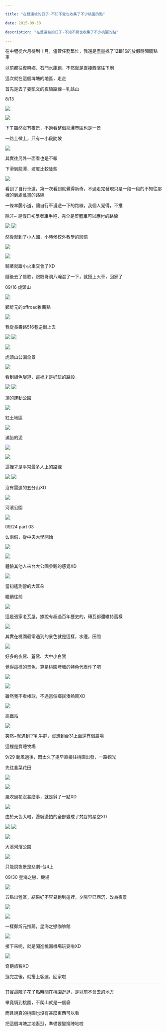 ```yaml
---

title: "在雙連坡的日子-不知不覺也收集了不少桃園的點"

date: 2015-09-30

description: "在雙連坡的日子-不知不覺也收集了不少桃園的點"

---
```




在中壢從六月待到十月，儘管任務繁忙，我還是盡量找了12跟16的放假時間騎點車  



以前都往復興鄉、石門水庫跑，不然就是直接西濱往下刷  



  



這次就在這個埤塘的地區，走走  



  

  



首先是去了姜凱文的夜騎路線－乳姑山  



  



8/13  



  



![](https://lh3.googleusercontent.com/S4FBstOvKcowkZwwN9b3boBCmX4QImZk4U8ffEzoda7_lNARhUXZKAExpQGPLRcOmtTZvb4Zndt8mJNmtXbIyszJur8ELncWGN1VgmrzTxZZmKnEQSGRnVWjBqI4o_Uv7ec9OfKdL939Kxp3othchNUgNyQys_MrgRcHZoV4VyNxAxQb1dqQJ1Fy8wCTWuJINY_4Uzcm2G8vCkjdEm9Nn8l4wA6ceyYPzWqdOerTUTE99uLd-7eBMDPWxt38Gt8ltSRUrcr7xZ3NhWLkyyrjFA5avxSACzA-WdN32PmW6EUwafMBotnqyzLBaDrd_pZsXNgWHza3dz0I54IOAFMk_QezzLv7CvpvnQOfYIR9GlTIY0h67Tgjdx0n9n9LkUW2YY6YYMZSyJIIuox0Z_QKpa3qQ1lCBRbJLv1bPmSVLXVnClumCRRI4PNn2yon-ziBNChgY0Yj6nrNVpNZBDx2QVjcUXkpxusiHnPJcjYrs6uv0b1Ftd3UkUYIrMEdO5SZMkAaPOSb-MOu7_xeo2bgVofv4YhiVr68SROp96NaujE=w1366-h435-no)


  



![](https://lh3.googleusercontent.com/gw_NVTGLXGiVP_EWrBIfA2hEXkE3kusomsluCrnEJ7oHqxzcMw1KooKxu0NJR5RssWTzvNSxRqlvZtADkvA6eww3Ip95g-mcXTl3UOZTA0lMjeL3zlOnL6uR3yGzQqIr_WSx20PaeDqbSe-8kTBrcJ_k3LJD-Mi3yDAVWx0owg3sqIa5A-dn6DYFORHW3WgN_lwWNFNv6cwwwGvC5bibbXOBE5Y7_oGJgpDGk_n-pY3kNPCe1S5ell61Wf9BtVwmESsFkJthfntQNk0oy7Fyqyx6b-RR-c_GWXv-Qk0luW2yWCAc91T2NvGFmMALU6bb6_9Et-u_8eMsnx2d9uLD7HHn50bkCfDKETRrr_IZAz8IeXCxLgUU9bZhA5D6muEy0oQPtIkQgZjZH02gxmJdrESdb940Rv1YaqjRdwikSJ9tslj-v6mmZRJmY92lwvOSF3nTnKFWNMpWpIMlyg04qMaR9mQWyh7mFUAsoY03ZFPSxwqrtykq_oAyZ82x6n0f4fADOucL5u7c3PqHR-1YCeaOBvxiDXVWv1lyzqfmMU0=w871-h653-no)


  



下午雖然沒有夜景，不過看整個龍潭市區也是一景  



  



一路上微上，只有一小段陡坡  



  



![](https://lh3.googleusercontent.com/xSMmJd3mQ8QfQJgnOAI25GswKDqIgxAtsqJyyxfGwMMYHXSKu5CI064VEaXPyyBqSuuDUHmWqc1dXzWDkhaz8_wiaGOUT7QV-13ZAy8Y7obaueBaD6eHqOwZ1HW7W01Gc0K6HzlKu9RYHiK4NAchQo2OoC0cpI1o_pwPZgxD8ZZLZ27X-CbHIQJh255zeNfA-M0weOWSshxM_q8cxz8IITfSiU89HgRCE2hIMTQp7cGqkgMIPHesYpfgsWulqR4DpmOASI0jE_px8fbVZmZHJUTamylO_i6ciJyYb8cihGINmvunsU8mNnR6z3HrUmhCNKY56bvdUQJFmsPpZ6uoysY4tOXBknk9bVdgHlxfbRL1LAQZN48dx9Hdc0S6FohykW156M84vfcRij7BX7YtLaMGf7ZVjq43HNQuaRPtFRY65UkdAGGF81pZzWoQ3y8rnwgnk7mOUXuLlEMQO9kY8GymcwDc7XFa5YkbC0CBMHOk0O9OSRPE6txdUOkgl5TNL9GSufk8FsTZleaVUjJ3IDVI4x8I9fYN4-7yAr0ygLY=w871-h653-no)  

  



  



其實往另外一面看也是不賴  



  



下滑到龍潭，坡度比較陡些  



  



![](https://lh3.googleusercontent.com/gBUnnm3RO06_iTI4fzKA-iVhgchZc1xvTM6jXAp3SJ_Pn6tIEcH-A2spFirAintPdBeRqk4Z_gvljBYVnpUnvs6u-_gVQniEwk-DdZfPIUfd9kvCXVz9BGY1BpEFnOZfpHu7-Kfazua5kCCIFDy1RbNOBn0i_yemO0OhctLe04SVG0J3nCeoi_aZz0inanTTHTVz5kDGPu2im001UMIsyl1qqTTJZgUtNrQAU0RA-iaJnHnfqABc8pcc-wDdjerVPhL47uMQA7GSCIpH4rbTZdcReG9-CGYtijGXwztZJkRD7ZQK0RynWLsRmZXP72ExFQDImemTzYqiyZsxtLNMBcPBwsp-AweTQXjbRoOJ-k2wrld2DANtrpsiY8kL76-yoiTxCBmOps9e9EX95Y5FVPjb3In5AaIU6ByYaIQKqyHAd5xvKxWr9l8fiwtYdIAi0LPl_31sAdtPDwoeZJBPZ2h-Cb-ECGGrWcXXFhlTLCLM7acghxYk1ed3EsYreRkkWfInBC2NGMbkBcvy_toCzbYL0JI-waOXzU9O79ZW4Zw=w490-h653-no)
  



  



看到了自行車道，第一次看到就覺得新奇，不過走完發現只是一段一段的不知往那裡的到處亂畫的路線  



  



一條羊腸小道，讓自行車漫遊一下的路線，我個人覺得，不推  



  



除非~ 是假日初學者車手吧，完全是菜籃車可以應付的路線  



  



![](https://lh3.googleusercontent.com/4helk-XW7M-ePUa2uu1qpBgkXy_dKMJhFM-4q5DojdNkrVPJxRjgbD4Np8cezqkC_ZV2oWYZRypGkUnOpW1WA8V059tRmRMQvUNYOB1ONIdlusw79htNgxn8XWZUdunh-1W_ssmSfeOQMxyHtVxJRtLeSf6_3iTaTATPoGK0JyX7nfG3tnYc1UX6pN7_BrO43NZ9RHzX_JrD3vXmbJcZgFm0kbn5k0MUlU3q8pEkVUq_myLy51lhR2F2r3W_hKJebkSK3rtu1MiTPRyAT5Fpy6qvKLIK1EDU6-iyi3uHoy5zFfiiaNnCM82EAscQ2qfnyfYwJ8OncuELWmj8hAyP8EGdJ08bPAgtS5DTkTCQTazDWWW3xcTIJQpJBB5Z96Vok-oayKiVDam1tJLvh6879xK3BI4lt3hSmv-9zSDX0r2IQJRGkIyKz6ebOKimizrTexW3mlq8H7tYyY2PW-rbPooI027oFv3iaAypu04zmC9tnVRAdCm-OrCgHQlaC2UtYNCwC_iycfKAIrebkQdtACnv54lrnOjaYYido1Lvovc=w490-h653-no)
![](https://lh3.googleusercontent.com/m1xdGnOqR2G80KPQZh-OFH2TKRYQb-XtbnY-0rWfT4iJLyVoxY4eTr8kJKhn8iqc4vB3wenuV06HSZ4vh3zudw6wipMvnzuxNEqWFUpeGXmK3YoVtdbi6qMHPAmf5gtbqX7Z-SruLzzRM2lqiYUQp6PRAlBjppkEyBRTbEmUgRij2Y_yxnI8YIF-RxUhJDWBgv20AnK_DqmndUqayykTsh6obT2q5ENmwBOoc2rW-WUjqcSeB0tMnN6zRdYzZTpotgiq0nZZAj4PQrwht-_j0Yb7koKNHulCEmg1aqUZXaAEc2CTWSuDyNzGXBvcRE6v-LWQ__VYM0xXPFKAgwuJ7KIQamp2MDn-bK2JpCyf8ryScbkuz-AYOiGuY_QnFhoT6-cgOAueyfhvp_9OPNqzKfs9WGdhWHwp62mw-fiZ8qshABsCEd8wxL4Fh1Pwgkr4hrj04NCUN0inixSNPXbQIxOsFzRHHOl1k0bYyQS88Cy7kpteD4lRT4XUK894TsvGgxh5gV6Or_EJPZErWVn04qcq6sPXR4mQ89ob_AVcu-s=w871-h653-no)
  



  



然後就到了小人國，小時候校外教學的回憶  



  



![](https://lh3.googleusercontent.com/_WpvLGHlHjBioWqaPq7NMSuvjxJPfRpEDDTgUMiIUXJ0fveCdXB7pRSMS4RTQBMef0ttJEAuw2Cr04OIO7D2rxFIde5us-3XjorENiNzLVpk491gTGGZ85R48MsLHFxnyjxai6n-6mSzXhwyJLRUMSkNNf4cEiSNzWUZ42dNI7Wa-fZSqpHeWphyJIxnx4CcFM13M2K-uFLWKKfzLuRlC7gbi0i4M5w8_QGp6BUUlpYaLXQwlLTKNG7Ag1JPMt89pyy7vPw2kHwvX49ZEPY2WB0e--qY64COZCZ_lGHjwMSNLMUvr67ZFjt41cF0-fSHGESO47K3-oTnS7bQ-NPOv5kHusVRbqVOM9n0E7fRNyLh1uW8LJelIG6gacK_8TFyjFcPwfcV1V_jCriI1aUqpGG0Qo7m9ghV57ioW02m5h3n8Fvn3p-VCfknu1EXLhD1Ksh_M4gRXxhfz66cviaT1tvfR-TRQfW_CvJLqyd8aBb7ixB_WqbJSFRH6q0KMDwDt6U-wwiZ48ct_exxxp-Dwns2QgLPmO7FrckqGPiJaA8=w490-h653-no)
  



  



![](https://lh3.googleusercontent.com/G28YJtwU2RwdJ514cJ1yM9yTz9rglFEXuWnf05Y250gheP_f7M7MybXNbVUHYMmNWclNpNdEu5YQRP4Xw8FAU9clr9bkLavlplhIDr2mZJx-pIQrGsZNOBDh1GTxlYriBjBPj_JAmh1jMBMYWd3Hdd0IHjdG48UtUVYHvrXbeixHGS-dRe983q92gzh7lUDhSNT6OJ4ewxkjdNazpZ87pWOEA6TBF5laFUCu3zHLJuv_SYQ5tYcXuiYksiKTXkZpC-_T11NZjVPNNuG9zviVP-yHetIJLZc11wzUTdjUnSm5gNoL1v3a08PUXtFS9PB5bsZnWtkvKwBXY54gSnXo-G6pYiXMKRf-aVwbrYWdfE7k-BKUvKCmioxwVl1serMLj0xeLqM1ROvHEaCUczC9vPJ0yGdewiZotGiJ3b-rhkcGr9_Wq5eO3YNZ1SR7G2rz57rW35Jm9vpe86YXbg7EPD-L37SPk9_tCmt4omTzdQ0KiJjL2VoK0gq1wMJs2pCwpd09QNTDjRzoEwLs8uLx_hHdC1DM1skM46R49oLMGcM=w871-h653-no)
  



  



騎著就跟小火車交會了XD  



  



隨後去了鶯歌，跟飄哥洞八瀚混了一下，就搭上火車，回家了  



  



09/16 虎頭山  



  



![](https://lh3.googleusercontent.com/0G-awblMQa__oSnSVqwnYMYHUHrkzvI5Gn5bEaFLKUqeO-zU7aKn8qm7p0kbcmirgUQdthmNlf2FS9wEnY9UJoBBbrS0sK3jDNIyF9igbUe-EO6qtgGlE5nxOrNVVhZ3M3CON_UB5a_xkffD6eAyKjiixJLtyS2b3exPM4qCG-GNOBJw5zAqfpS8wXWwxrPQ3Z_DNM9ZripaWkzttO8kwKUoMl8vQtRFwD2NcY8VkosWlF7dhFn_dhzrJ4zrbHdZ930WUamkG6zl_-Kc5HuO9sLWEkT7x5qUjlC5wQ7fGzVEHR1NMra77J_ZyRtA3TwQ8zIQK__5QjxdO_zVKEW_lSb_6IOcUuOSxc_gLaAykRP_tjyfI_ORZVWxZCbUKezDQvDZx0kMaRqYyTSbzY04oKFx-fybSG1uPVVYGJ5Y1Rx_8sgWu27kRrZxFTeXE0SWBkIttXa8oCncoKB60vBrVyPuYictX6a1rLSIzfYLiAJnjoVee1bjOHIkaD7oWzjZuYpYVp4hk1b0DpuZjBRLq1HphC0sazQUC-7Gg7DwkPk=w490-h653-no)
  



  



鄭炘元的offroad推薦點  



  



![](https://lh3.googleusercontent.com/VOLS80ACXbpJlKI1H16_7-VehzkifACnucA4F05vkZ1JV5vyokcDkaugJGxRAFT6AvvvUDwTOAU-ULGL_5esFUvqQ0cB-1bWSRqqa_H1YHh-1y_GQyaaLXfjmtHTnCAsxZOH0z2IbR501SkcEOE89lKNZyqEiM91ws-ScgXbf5bGPW2FiA-L7_LW0QucUPPcmJEyYYWK_TsPP6ErW34Pu3J8c-c9g4ilJRjwntWmhB7MgcjVsJVrSdtxKKDaQZNG_INLhYk6yuNp_NUv_aXBRcg3y6KZb1p5nnCcnGYKMH4oW4VshIevMMn1_cczu7ZV2mNIzzkqkd_CvdaDb2zRp6VVPiJVIRz-1Fqz8na_istSD6mDTP8dOxMBIVH_QgyhpQRzOo953LJiBq2pVFNbAvLWWaenvIqumKIOZ1fIresMsETmx7WAqA7fInH4dIqg_3FXMusaed_X9kFX4LCQdAAHOJ3HnXpITK170SGNwL9ZQwHvW1O-m6JDcHkr8shJUGhZzDlgIqPpVRVJzS9cNxW9GlEeSpvHLRIssUrb6mk=w490-h653-no)
  



  



我從長壽路516巷逆衝上去  



  



![](https://lh3.googleusercontent.com/Ax7nwj3Pu-XYp619MHP9_scW9CQGgLF--pjvzoMcq_7b8-FN8CfA12OGU0zlZtEQX1wxW3DM9n63U1mgLngq-ru4AJKVMIBwFjPiCa2MN80NIqVQfLp2vnp5saWFWXbB04AD_AEj-AFaKd7edjR_nYqmcocn-AvtMol_U5fCdeMovzu7lrmSaqMbei192XLZUMneaN6kTqCEPlZbMBrtxZPGApEgR0BYO8DGoCtNBK4SScKeBDbitkMhmy4b8YUEhvpAbA4CBAy0aqIfPzoHmWT5SECH43JSpJ3q6rNCsPpTnMMY2Xp-9D3id0_fc0GavisrZtK2FTTd6S6EqQpjYA0fbIoebuPXyIoTJxVDbE85JqJa6b0ArX4ltjIJcNuXztYfjD0NNLvopl8XKqeNiGHCIXbimR6Ih59-Y98lnIYxBpiA7Q1g3z9QDtGDjSlHAGqXvz3VG4VJoZ7-NfuCeniC22FC-xvptFYzMSVJEcAP4zYJbliI9FPj089RS1e-IefOxQdyKsMo7IlON3oICV2B1wd9OuHz-T_LdcCP6tM=w490-h653-no)
![](https://lh3.googleusercontent.com/s-baBx2l06xeBrZ574QALcl0bCrNkwuWoZze8NJjg4AcqAPLFVBqHTAasOrepQLdfd3NF-qOs1RePZm_9wQpCl36crd0Nxd1vemfUTFJ3w53HW2Zy-GGEx_uVSZlb3t-EOPglmsLZDTXYH2LULWt8enNoguQThntZvAHM9JTGOMdJzz5ezl9-IuuDvyeiYj_S2jBUmCrAJmJhR0h5RQWWx-bYT231tmjZXgcT--0LogFV6NQNaHHeqaZr0nqAkh-wY_koOjSMMA9u8IWQwJzbjoM5VkfZzFc_5W9uhpM6-4NyN7KvJuLGyha72c6hTmjJBYbeOL5bYWYX6eUIC4ZM1L3ailbaHErn4kM10M_RgNfTBNTxR73xGBoYPJOaG0MIRs3ub6mDWjxsXjcgRlZlv0-OGpk_ZJoSG7bu46bIGBUz8v4J-TEqw3DZSjUTzK1NQgDpfsMj_ETcsYVAEeH5dMOqYWciWXIzHhOh9cqkoW3TgmpeLJrh99-iyvRvsbtpsXsU7TliHF0FnFq2VwxYlDWEqWPQNblvCtYLaZFnyI=w871-h653-no)
  



  



![](https://lh3.googleusercontent.com/R5GV1FWvPGALUB4gn1xSCYZQwvFNigt_TzBinXEOSuj06HCz-I9klE1rL43sPhI2aQeez-f5zBI28c1y8Bq4crez61n7dpAwfkx7GUkwKnGNeqDSdrvn8uRaZSmpH2j8eOPWjItoagebhx7DxPoE98bOQ98pw-GR80Dq2hfV5BDlrrBL2p9rGiPEIqSewHltuJkfl9vjTk0IoVd46I7A7Vt6ReAHtaUonVKDjPYWXRbXW9Zn9Y0U0asiipgBJk5AL55m5CZMbHPMKSCCZCE7uf2jAx4A48BE67T1QjSdu3xleF_vX8NbmTmPR8YKQvElnc0lqr2EIX8h00AeoRzwzgU3lwiYARXVfrtezWg5F8m0zohAvFxdHlmFDhB7k_vp7OtQ_yvAKiKMASiPjinjw6_QXB5d3cddCTcshGayuM_bobS5pYz7ddyxL6SxTE56Rfmbkksru_epCI2na8bFVIGZUivrnur7s-EChlRNrMqXxbhUDt3KOEnmEM4kSODFHZ1p7NAnrLq2897_wCWzWs0D6Ff9oRE4S2gZBPFEsmA=w1006-h285-no)
  



  



虎頭山公園全景  



  



![](https://lh3.googleusercontent.com/O8OOIZNyF7njxdyInv4VRKw4-7RWAo3Hgot7-nWHJYULVLKho5U7x4cH5BMHpOnFJB3U80qsUA4Z0QqoZY8Ydmth5RmpS2tb_jLTKkUXX3ISDTSlXjOqBvxJCcVMgVBbyEgftAcIR2Hu2VCVJEPsn4IFFwjnS_vU-ykSUxv5bawCLWFH-gMbxxJxPR3Zmj65CacIXv1L3ShKxgElbZiGxRe-ouih4LX8hiOS5baTF97RXA_ukXyILhl2O45iRn0oP1M9np1AsXUdbm4uUg1LaiIbWrD_ozdjknLlFFB_aqAaLaNsje_tj8TLceGHLvB8b6puT52IDUy7sGLsysLSnkEoNMLk_kkNstAfutNeTjN6cfrbd-vO_HnDZEVizgFvHMPkfE1ESqSh71uNnIQLRLMl33wC0FVsaHJBEvOJNEpJLab4XYFfWTnfnB6pOCJKuJFAUAdFlbYqV_1lUxgh67y0Zx4UFZ2itdKbMBNtrrUmpaGxIsN0KOKwCgrm44RAsE2V-lO7iQyD5G6pDjt88J2S2UzpCn31iyfC8oACSjg=w490-h653-no)
  



  



看到綠色隧道，這裡才是好玩的路段  



  



![](https://lh3.googleusercontent.com/7UJtSlY0P0sTp4lePt8VOppk3FHxzYncZYFKVnfiDCFn585Re0aEnKSeEf5_cdFGKZ8RB5CnACokjfkH92hGDD41pBLYzWtmuPb5ol6GvDJPi95uM_Msyp9jPTr15BF5EObbOwwasM5ng5WfROTU8YtvsUZCTXX5H2wEKsGYo_kxFG7Wro8fkkQm8kf4pkKxXBSZ2fRCRu7ikksVkL6Tn7iVBCkv9AxYAYfQcvW6LmiRB0ikiQybl4f7fwlDrjlwyO_10J65c3P2ynrEvlrDICNLJ_M_kixgrLfp-Ns6KRXz-hIVleH18n8iUm6ws5y52VGMRyGwJuqgXPHAOLHOHSlcsmhSmGlMMH0xCXFLVJC9Xnk5SaVZhXlkES4eFZ1nUQrCqfp1tbgp9ZSycgLm9Z5WbgbhjDrUJAEINakPvJpQIN9N3bp2X_SVLFviTulivOT28taDfD-Wl7Pd2reh2VMvYhs4ntKHnBNXaJlooyM48KBY_KZ11qIQQjjNHgso3-iuqhHMgAEuJvm2GVRZqb-GurJizRBBlU-xhiH495g=w490-h653-no) ![](https://lh3.googleusercontent.com/1Jz-jLcPQmKptTmX0tNkcMzVtXhrhyMnWdDhpJsmqwPdlXsLHHdBZw20y9QD3FnqoAlnZKuk_PF-4YlCVONPwohiECJhibz5UAZ5PfB2IEpaLdWDDMxnf5zdoPZKgsPQ41Y4phxXaDWxK3yhFPCEcrAf-CKxfcVlTAhRrHuwi964CDtpxmZFoLll0DXcUPWVMaONr1cOk-I0Vl6gQB8HPFpjdnNGeqq53eqpJTuPtDvtImHoLpXNfIScLkYfV-V63CNIjszOy5qtIEiOqfJA5N817U4NCXzjuhItjYoC4kM6Cqahq40AaDgZu3NtKZJNT7CldRbK39ZkXRRKGa4UqhtpDu0ycYL1lhySA4CW8GJuCbKhySIZ-IFEF4a10RztB0WhQmc_y2bvVPnnOV4GKUCCumSMmY0g3gpoShkYER4ES5hHRMb5IoZaCnaQwuPaWWOfayIquuRskvk3m82R-WrtS3bQabxY0Iynke05RZQFSrWLWWlvIlaPYShDq4rV5fthSzZkuhd-IUsqNufJjG4ZkR4VXiacqRkIt7ljNog=w871-h653-no)
  



  



頂的運動公園  



  



![](https://lh3.googleusercontent.com/qiLQ_VONL7cLJRLBkkqE15nOYTKYy2SS7oieO-UpPqMu3Uc9Wn3Cag8IiqTi3qL0udMTWmjiCiQsYN3ow5Mfu9DRuoF8TSoDQb5OoxcUHtXSqYla9u_4VyjuBE2AT3bwDO4bKtyc-X6fWzqYvvf4LrACN8HyfTUHUvGWiLghpAqMI8b5ltiCTwo3NMfNfvMmmF85e-IKlzslzWOf63UcQ1ZG98KYc7hekpyxQneCJavzbeET3Kv4pMMoCIuGoLRK7y9LJsSCfsGNGp4uvlRuA67VQ6VzaSfmAKc8GGKbts1jKhjOT2UD09_eJIQ3dU-_GmzdBfED47ZA_IeHlr-fud1bzw7CM-blxXfNPRAyMujG6J-L2WrXIMh3-g_poDZeV1WI3fav2efQLVmhqKevuuE41K0tzjxWCnGRAZivtEMWjlYtAxEmoKUXl4_97n9_U4h4vU3uj5nYRLijAvd3tbU-f1oYI3wzZgl5RAehrquzbVaaZHLeqC0lhsAEvNDV2LMYuJ-I23zqr15wEPDRfNwe8cSlo1pjipcfVqIV08M=w490-h653-no)
  



  



紅土地區  



  



![](https://lh3.googleusercontent.com/r0OyN7YAuzq9A44Sux7X13vcORPTGO4y9OeJM6ASjjMsRW_YrZlhlDjktg1ngqq75Z9FQ9gwNPbe3zNrM9CgwnRm-LYHME9OdX04rItX77TnKdvEGzAOW5rNi7u_RNaupL0rQR4JqC-01CjVBszwzAuiQO8AP0NIDs7c6-erc7gyUazcKPLk1tH3fA0N7L4KII6iT9P72qYSx7iqbcnsqSopLnlEz1nkv3Puz-kZc7Zd2UvL4yv3j03XtqKu0yrelOjJG7E03KFp9EAiPCL6olw5J9rQNo4X_kQ20T92zWG6fMss83jf73sotpdnKQNBR15d5H-YjaDiz17rVJ8dvOeTYRA077PlhM7_EUrnYZSpSJeaqDSRIGBAQk2w9M9fiX_RMfpzziLJAZWWY_4faRHDFeAai1H6LLGd1U_uOqk_Itjo0CjHyp51cOlnxDQFzmP7r6r8s6OT4y3KAiVGrZE_XgPIrsLPHfuGcr_mAiMlRgoIguUW2Noe3Z1fjqdOuzMbE84TuWQCEostl_L4FvDvzBrHaQoTf8iLvY5AEgA=w490-h653-no)
  



  



滿胎的泥  



  



![](https://lh3.googleusercontent.com/0sQ20rehPL8QdFBGb_36qwDByQAI1m1iKnxfmSW_cfCk8VvGgC3embHjUZCsyD_XxJOJnd8BhvawhxgwsWD4T4T4EKtgwkMfPvddEFADlasruZyxAov4H-zcgEeLXdyCjF2hxbAUW7qNLtUf57-NYC68ybC2XTqBcbygSA1sgbvODLpQM0mwclqKV1EhZPtJL_I8VP_PS1UAsokfV5SVwN9-2q_5jqf-Y_DPv8K0ARbLmNC4Ol12-BaHJWc0fYqll2onVjXpVbV3373fK_J73mEyRvtZD4FXDspi9gxVrCfob-008vexmUt8llz07YGA4G8G8KWvghPEDZA_fq9ftcR4N1Gv7QeeVVrDIE0_iiIEci3ymDkC7ivRpPpegea53AVJadGWp3VPplrZbSpgi_fYa6ao3X1RsrTtbUQFTCHL0SOESpSiOhGql4vXd27LKSP_1Hs4Oi23nsFiG41MZ_G3n3TCacFcQ_w68Vrb31eMbyVuf7W2a2IGz0OfoXwdg1JJkkiIUsfqM12H7r25PecUGnenJ3RdLEK3rZkqtCQ=w871-h653-no)
  



  



![](https://lh3.googleusercontent.com/__cywnJ-ytg94aj-6Z8aRB9zwMMiIF7C6HxbwobqFlVSgviUgjBBskD7skEPT9yiEyH0xDv9a8z3VvoBPtHVeSnZrEEL8AT3gSq2ohgx6b7d1L_GwnM5Yj4jI4tkaIJvH3bUBsLm5gYa01flHEVl0Nxm11hSYI24M-AZtUyqgeRIZIO0EIhnAnPfKxA7An3JqeN-NrcIuXn4XDeDjsVU4bLLuVBZr8862axnEs28awDrDOzbeCBn4vbd-emDcls_ZVc6StZWeWxe7y9_mrsrtDd6bGqqjJ6DGjedt0umMVNNrczxeyIRKzMWWNaoJ_qsqrJSAPv7OTSDl6jNB1fo7gziBeFWbk18hNVYYq4dkzvrJGGv4t0XBUVbfrUpZUljUjzayk49AyP8uuaNDmqNUx8I5w_o7YFsEmvxYTVUAyvS9atSyn747Q6NXGHIZE_4Mrc1AmbJ2_SLqNehBMkYKmNHLSF1o85J8zB7XVLbcupSnbDcaG_WsbwA0AJ2SGmPClVT4eBUMZr3BSrD_u_eehVHpPo32yrodTV_PtPfOQo=w490-h653-no)
  



  



這裡才是平常最多人上的路線  



  



![](https://lh3.googleusercontent.com/NQANV7yqYyF1RLnFcZFpDTy1fh2_Zv9wojW43RoXe-jiwc1YbL4RYIOnsjTl5ipobUpHO3A0SP59vu86OVilFPsN9rvheDaCSCEIVcT3IPsVfMtvAd5Vvi-CFFNACkLN0VxniOvLTGtnRclTZPADWkIy3vHAYWs_-4KnjQtfWm8CBjz8dZQN440LbHpbGHjQQAsRDnSB00RUtujj0o66cE5igcAFINGANhZExv5r7EL6gbl-k704R9GAr2SSPs48k16P7mcbLqYcZT0eH1N1XppqaG0jSumG8UEKnrWfEZsG63aaWVfDksU9f9GTPKY18vSs5Qv8l5yKPQ5egGJbbX6vGbk8lS_k1PQfoDAUzt6wGES-5fjzHNHzzr-eTmY5wM9I9Ep0TYgbBRPuX7DTqO6EK5VZG3sYUjAvu3INrN54Jmc9d8Vy0C8znXElNtYiKvcXt-_nLWA-gIUm-xihwS1BYHbgCEl2Exyh1DSzXLt8W7zh4mAYubzu-yFd7_YvxG15MhCW0WVSmM7kUcLabyUtog2CDJxoZP6sngl-POE=w490-h653-no)
![](https://lh3.googleusercontent.com/cbgO9agazrgI5fdjhjx3b7LYiGCJFsD_1iag-A_jvhGoR_-RnBBL1AGQWhyMlmPvQkIjEm2RFyMPi56MajEflkH2gHhBuZQJdEWfRHUzlQJdBBgsXiHurB79Zl1mOed_a12rC9RkJoiexx3AV5VLvqvxPzNWJ9beJWIQKTuLJYQXDrZCWNjIZVztfTjE0IuznRTsgYtGdeKPbIQYObfVXTqbwKavl4fSWVuGahW71-_tvbpLC6lgw3ueAwJCnrq1cXk9viy29NZTHh6hRfjsIjNVNC9KXJZQEi6-cqJ2TQtSDpgsIN_zyqoX8h2_tnUFEvXkZDDaNgQ3oII0KJ4s4O4dar7PGNhSR2-77Rg0yj8aGiLgaJgOLwlNyV6KfE5FtPyWWvgODchGYrSoHT5EopTKvy9zmsslba5kinF5NuiTyX93SiVfWcrZK8Jbvufm_eWIfyQRBIAKUueFtScWGWBXZjQ3WJX7RbULO8jCtbbtkjqrUyvthOV9U8XWWA6gKpgbiF3PAqIxONTHXHvhhYz8GR1yq568iEvpj7SWzXE=w490-h653-no)
  



  



沒有雷達的五分山XD  



  



![](https://lh3.googleusercontent.com/F1mBd2JDfoEjcEmXdgYYjQjRUa47_4W_tS650mx6yRq2Coh2HFhIg_dwjJTzqrZXQZaEtuTG22IodmUG_8eQNkBTv1IcM5SKIpVIda3V6ufdUoIBDDseOr_kd7C_hIReSlhGxOpBgFmLhEi1eWZhzuNRBlaPUtL6bIpeUZnJiWlUAyygzwLTSk2k5vBZqdVjXqT-K1CdQQ3p1Z39_8lcJFj3JyJp8v6pHeUNyDyaXLSKzgw0yvm-jhNip2JAE0LSS2rN4wsFmP6QhQAi1kCDWCbtekeO61RmaKIODs7Jl9HGnUk1VD3eGL9ZdMu6eL472RTjL6BHfStRYKj2YXphWnZvdbii9LkBq71xaJQ7j7rSpQWxNGKRibsY3FXQDNh9EF6kDwXxsqE_z-RBo8CX_6l6dDiIQpHRyd6FomBITpZLemCGO2NSamqFlD4oVvuz53z5IP7R8SqDKgZb77nOUNxfuk2zPtGCX8f8rrEYXmLMCtpa-voJv6aObeDHhduaPaCLVcmL2xDf5NG9SyZyJz15C2jTyYJ1aW3dWEzJsQs=w871-h653-no)
  



  



河濱公園  



  



![](https://lh3.googleusercontent.com/3H3rdCnbYwE85d1EfOdhgXBmNXmQ7usbB71r9u5VjsUhIsT0GwQrY_iriYxu67oYcIUw_WV__Sph9lWeIOIXqrgcOVcSttVPbuTDQttRJw84zEPQvKj_DRZ6SAlI2wQ9o6luDRGHjyJyhNs3pl-G1mRZzTThl0KycRzcm3_UHnG2pCfx3j_J2Q1p5JYYCovvklaSIg74X3iEUWJUTm0mfFZ790y7fnOcNLqsKc6fsVlk6Ly_LIfsxPd3Cgb6D9QiiiAqRI-s3HB7q1TsdS820mSssI30Oa3JIhETCTa6co2Sqs-GsO6jwDCJGFHnFb7_qrwSafO98bLF1PbpR_Ja5JzwvnnfqvAXpey6l3Pymy8mTaJbiet1c7_65p9d-pvJ4IQQMFCdYwUm9yF5xHLu4W3iDzYIyt4cGyMx5E40HVCPOLpoTJbbewCT9mFd6PLCYdESJo7LsSU2TzeNev6kEcdcgytF1HE6Nz1YzNMw0Mub65g0lNJBlNOXU_2a81GqdqqWpRcYEY2jQt8AuVCfO6pH9sjBtZKJCWlBRoXXpJo=w490-h653-no)
  



  



  

  



  



  

  



  



09/24 part 03  



  



么兩假，從中央大學開始  



  



![](https://lh3.googleusercontent.com/eiIIeTD79S1Mv8PERnU1Q9Y3htpQBz38N8ssRHzv_8mIg5XmQ3DRxM5GNjUF88_X-kzEeU1WIZAgD1gyJ4GKW8RXoamSbh16FetUjIScmju6hcMlKfxtlihJAiTxTLnfoGL8Xd6nGaE6WX4b2vTHtkxOVGHYJHORYfBxMiFC9UWaEySL8k-jXwo0B_NVJf_j98CjVKiVqqPuZeRtNqHtmoGOQPbXM2Y0ID0XvEybuf2KZQfZNYemb5k7FxM317NMp9LFGV1mRwLiI9WRAdJR-HKni4L7WYW_znj8oJGuwYdSfZ-cheCZl_DURlMoiQ3tw5F104I-pSB4V0DUhxPZ8HqsAn7FyFMuW6gDWK06UxNtoJOf-QCTnbWZowUomXkPuwvXqgDTTjXQFTR3SZrwLg7LDTBhpxfNsWSXpNlOVC-whUPuwh7Q1XWdjBOorolTZYR7Q5BO7kusBs_mvlNqe04mj13cPXpNwMAAk73OM-BQvuLK8k-pzr6LpderqxoaubTGqGlTB1NPVU30ODRSsBJniTmsB0ICcY-03x6WhaI=w871-h653-no)
  



  



![](https://lh3.googleusercontent.com/OdQKtBVoGKKUAjcIju6V7p0XaxiKAu2TDSooR_-IqnXDe-r5xtBrN8KRMW0LYaY_rCSauCladGFDG1RN50Q-GUwu8P1R4haJOF2eHKJyNbf4vhamDJY0nK4TvysC4LG09XHAFVrS8KByUeOj2UWieb-QD8B4_BHKxyOQJ_Wfdw6zmhhJHx4AAOtxjD5ppWD6cu0Ha0q-uzSVzuuT1E0rfQYTMW4ZZU0WBZq3BuDH0OBdUAgB1SOMx1U95ksBWgQoTVtr544TPppy9TqRXXYI7gQirRxm04LXgjCht0HCrcK3dMULVkZJvlrMRMcb_NhsaqpZKzRCfIEospojzE4NLO9yCRDYPK98fb5j3Ujv1flO7pxfCz30NKEW3PuFoW4iak5OQ3YcPR0QCVBCPJkDJi51htOXAuOxGwPky7KdqKVQFCo9SMCwDyVvjF7W6_fw1tIzhY_KP1DMXOYTONbI0mmnHCXWbdW6zdAIZ-hKE4FKCch4KcvdwFZqmlRaT62ECJVElXDDE8r_osJR-cTvVoowCV0smags5yEYPy-Py1c=w490-h653-no)


  



體驗其他人來台大公園參觀的感覺XD  



  



![](https://lh3.googleusercontent.com/aoJJnuPSHmTqdYBJdrRSgmsd3t68Wh0x90vYNgXbG9aYaUfzoL6SYY0xzFXK5ieKD1nCkr2YAdFFCEYackKBMesf13fRYsjdeKygA3G4EP13jVo_9oDsZEVHGAcP7tfAYafyGL3_maU9FCL2EQV2UyuyJWChkBqk4jEpmbqws6CbM46-MXg4Ci6dbJ5C6arnwLyZdRZNGpuMdmlqV-Lls0BqzEcoe7_PQm7OJuhCc0ngtEtc5CliBieqpU_OVTevgsR0M1WixsT9kW6fFsI96XynPs4q8HOIY-bOCNJwGQ9pG02-RIEPKpp5EXn-5Aza3uporcEXC-yKglONGnL1qWHiAkGJhpPN9yqGmtxUPcnxvzxNkKMNgj8nMnfAxTyzzUoXBQMXRQh-r_tmk4YyZ210Gm3N7dz9GE41XyPr2djXar4sC424MpRmeEQPYPs6eBW50nCdI4FW4BKTdpRY6akDVZZz5qNgyBR_xcMYTZyk_6OdG4MmxeZDrjnM0mGzrxp3QkJiRHRNXClldcSW2Cmri2fFzO1poJwitF6ZsdU=w490-h653-no)
  



  



當初遙測營的大耳朵  



  



  

  



  



繼續往前  



  



![](https://lh3.googleusercontent.com/B0LJ_gYQup-JywkAd8L8P51yVnb5EaZDNgPhvKYEYAE965Tra89HRlq3IpgbchDbZoNUrCwelcnhdTaUi14qVjNYuuwrWwGh0PgcDHO0nGwrTX-xyiXQKtll4uyl9G2Dw-YdzeawMyDYB-AmCX7jM2KWBYqrzULI9pS1ZgAHXxOphv_ye9Dh66BehR7R0hHHwREklVmuQmKehK7zdQvfbVk-0-V6SC6IjyDSqI1IivQrIhUfNrs5ctI5n2Xvks_L5JZ57D8qzoYrf-D5YX1dq1lvCm3DvuB18H0nwO3PRTrNwwm_wxPY4WmFOkkejzPzGZJGGDrqXIi6QNf5NBIcFNLbFzm6mMl9SVxm8mWhgjwfYcmEh5OhYj3GipoOjl5Ol8kCpxMzLkvGy5yF_K-MfKgeOk4QkwdFyXTlvdGXvnE3k9W72GjD-doOQSvEdtmbb0qpsWEw6RMiBkoVlJ5wkMlvekOS94VeNJJ11ExFeWx6ig6Tn-MWQQXQ7RnTJk2QKJ4ec0zO8J3cnU2X7qYbPEDry6B1RSGj064RR_qRucE=w871-h653-no)
  



  



這是張家老瓦屋，據說有超過百年歷史的，磚瓦都還維持舊樣  



  



![](https://lh3.googleusercontent.com/oWkcKLVICkAtoHfKNY8_pqXdotqc1VqBcxK-JDc7ySar9xgCZ53pXusTATrKLaAYb6lxQLkN1THaQ5lN0ti_tDa7UqHUWulL694LMHmfFNs9oEe59Qsz091eBebuIUgchxErXNaK9Sc2vpdIiALTpe7oaRRRgbwK7SaP8cv6bvh4deMxcj3yFlUA7hkXOJuwtYTJFJp-1phfbHVnm3ofLM8Q4IX88HvycgXszxS-xXHddMsIbAxYK3vQ0b7NT7Mhd_5xn1HgcEpWLj_bX1DadcplmZgtqy1G52bAh340a53FF7XXoK9yuwriFobusboRGLBcs8uJu1XHS9_gQeyYbtaB2vZNnYsIuYjU9nBDNNG5e8xSmtdpHjYVNtHoRYzNFjLbpboQGB7RdPA_EIQNFqo9kZmPm6dNbiuWjjL0_LpwDA_0wZebH5UULNfVGiOzhUFcTbPP3Dvci17rZpjyts8vXiG4J9OEkrBgBub2QMczihDkKbMX9cw9E9RltXtOfTQgFHUlNAB7RrZsAlRXKo-FlEeyYT-kWzkwMO3dSIQ=w871-h653-no)
  



  



其實在桃園最常遇到的景色就是這樣，水邊，田間  



  



![](https://lh3.googleusercontent.com/frlMfsZA1biIeoJsT_fDSYGKFrFhhz6HfxlwMAMX8ZXNmiKsiQUQ7LsIsXZDEC8lP3h3Z36SSiW59p_Z_iua5KmM2Ekt2PAmDZaVBKRRZiBwvNaxfu5eFfL-vzvZ0o-MwjzVBH0PlbpycAp5t95n3ZyIQo7TZATB4SV6EGODq3RYP6tWXzHTysX5FDv4EkZtTkj9vKLKlv45DFrryz2qIJRF4m1uxez7FnezjfZObDn7GMLUgqoIz745m0b7dbgpPku4N_lPrIEyrkkepgkpi96EOxiu6G1Uxpj_brxw1kY3-hWN7_-yQzONxEV6F2w3KLpxgk642q0O95ePmMqwAp0R63qxmRv22Nep_LvhoFEZl5ofM-vIEfMP6oeTYcPPVN52F4W1pRc2DfeVEILpEcBMBVSeF7kxuS9EkZBzq1NQJ9CkxdWy9KjAE3V0EYUqBAAok6vs0mOvAS0JAM_5Imfu4prW2voP1JdN7DIER5VzaPlQrb0dylBeby9xqmOBLI-9PelsnskzJhdtiNKTSuc3XKJ_d3SdVFcRkptCruU=w871-h653-no)
  



  



好多的夜鷺、蒼鷺、大中小白鷺  



  



覺得這樣的景色，算是桃園埤塘的特色代表作了吧  



  



![](https://lh3.googleusercontent.com/RNDLBHPrdDdc1DwHHuPS2VCSqc339lkoI9KlKxLCbfzFO5vkvLfn0WMGV4SAbFaGuWFUsxTrp8aoObU_yoBUtWEv8pqcnhcnZkc02wXRV_r_7dkBShphM95gC4W5DTzBm1gG3l0sZCCM_yyLJiSun4lp5Px-qAK480ml-RRi5Z9i6ITshxPjGVShP6YAOTlCUfZOJkALNrNQTDmkm4b1osb7QtzIMVWymKCEgY5r8l6-o_5Xlb907TYUBB9qP7djpj8Gf2X17AvpWcsxmvDgdAqhvrAt9O2AkNomHkqk1U5pn3yPegyylG3pmeCi5BT4z4dJQ71M9X1AI9QIDn4euySxmnCxVzVHizuhGDca3u9ehb_2G0RAEKyCpx_udxeNeZ0jLPHMHHhHmIJC-yypL0TYYUZzgYjHPpXxxBYO9OHkRxMbg4_JEQmDkuC3nEFeaKYCp_frLxzA8JllnDGrRqnZIC9PkFJ4VKIxa00IEWtGfKzuhFnuKVFrYv9PK_2zm8ZwdRx6HOA37AD1Sboa0Nkmruop0iMFFPJu78hToB8=w871-h653-no)
  



  



![](https://lh3.googleusercontent.com/A1ffVlfOEpYRIapeX4qliWAZFgAeD2h9R17qplMGvCS8wEM4j7KiXPiN28yYNIxfcJ_8PebtFxTARa_WPEgq5NGDYLychahLXM_h2GiH2ZZnFacAkWMivJZC7YcUCO7gp5zWj__SwE72krQRnDqoyVTklNBBBfzr-MzttQcdppbHlCi9BuUvf1ueF6d9cz0GboUKIYEuSDpyQPywxyoViZ3xJh9dmoNriye6WJl6rN1RekhYcMpaBy40KIZsZkoQFXNfTZHONnFAiuspAY_K4nOwddBNArDTaJMLryF-QFsC6DG_DDvDa5QaQIVWJwaB2YWUzCLXTyyvLOagCxpdUUrPDLhPa2ayJstjb3YYFJikkknH6tImOvL7OZszdmispo0321aDMYSdoDxGw_QjjUSRhobty5vSAIM_eRqKYHUMh5t0T4qeJLhgJmYI1h_gYny4pbOQiQn8ps_q6wq9lwHOiimdHJ1sl_n8VMKTccH5nt-erZ4rw2kddkT-4tKfVS2pA2_hofa0OdVGtjbQ2i_CnrmbfjvK4REKLyxe3Uk=w871-h653-no)
  



  



雖然我不看棒球，不過當個鄉民湊熱鬧XD  



  



![](https://lh3.googleusercontent.com/QpSq9V4ODSiCtmLjD9MEjuUMnvgXis2RPUn_6jy5x3lk_T2A3I6i_c83LW_AXdeTfpvSblWzPUW6L48Kf2fvKDjgj4lkOS4qKT75Pfx4e7X-rn5qgghGykPksuaz6btE-P1sqIR9YqWCTynWNn5hzVzXMV-sdmPaAdbCWkB2PWoD7GEsmZ4qHDnfu7pL5x5-PSqNahVlFP-bC__d7tQSkn-rSEO6xRKi51cQHqjVJiZISjVFVjSo6wr9s0WJhbUgOyHnUzkpyrr3o__jmYgYHf6cEdQeS9nhS2scqgv9aX-90hC8Gxy2CvKlHirNd7vUXqe1TwJi08a2MyOHINcnQylYG0dIsuHag_F9fbn9t-JQbAaW4K_4nzU4x-o5RDazhhI2OTZAbSyRAsZcYLsKtbc31mxivnIK4CSJU0GHDOgUh34j0fn50MhexXZPPZH2xZGs8hz0HV-8trVgBJYEMnQ8MWC5cmid8rwnHM6dZZ0c5xa9srWs7ptb98KTq4ddDs4jPwMe-li3QDn4rB_wxwRwSEHdt7XVwKdI6vWg8Ug=w871-h653-no)
  



  



高鐵站  



  



![](https://lh3.googleusercontent.com/V-1MRUqx_LoMbPU05YH40eOz7cthe3loVVYB133ttlV5hydcHIkoQ-zv-_PIhmmenm8iQtEIxvh74GDivwsL63bi6WvX5se1TzVuJw9it7GW5Y5cWrWCMhMmZNWg990ngFJvQb3lqNBqh0RIf7uToXHc2-S8HAW_v89ynTEgWGyQdluwHXbhIx0HV-exej5GmFLLcNdBzu2uHKgxa8Rz-D8O1taDyBGriIH2Gvf2qtZ6-A2Qc-x30wU7uVNpqCR6m-fdqTGsUKXa5s2MgiIUMQx2tE2rm3ssomu5nmSvcZQXUg2753ZHFg08gnppCCHHFxdKYtp2Byq37WigfOAiJkMT2dVV9JVORsDOcjTBXCO3UPgCJMyqgeyUo3AtsuLbiDuxCDrhXnl9AAKXB9Q9kQ8k6CIgNNMV5HLY8BCmiu1QUvGHT_hhhM8F4s17CXWTWAMMQgkijxa3miIUhe3_-qNyWiYupWuft-Xk6j5IfglGog1OVlZTD5ZiHO7eZ-sDzmX_y5l4j8Q_GleAyRZPSX70RkT2FU-Vo8Rob4ebvJQ=w871-h653-no)
  



  



突然~就遇到了乳牛群，沒想到台31上面還有個農場  



  



這裡是寶聰牧場  



  



  

  



  



9/29 颱風過後，悶太久了提早直接往桃園出發，一路觀光  



  



先往韭菜花田  



  



![](https://lh3.googleusercontent.com/V99rj8fgheKKCPdgFNt_NuEzadhViimFalQ3TTdLtmBXLzF59W8YaaAwFzRHro_q5z-OvT5Vh9Rj1OlBTNuRu0vJd8Qys7cYMKCdckxi4Ms5uxedmK7xwEhbnNTN-82Pj4IrUtUe14p54ZOmHTGUvPrYIlirDnI-2Wjyc8wssbU0GdJdkBTOsba2s-n2HfZUY9YvWCdl5_2aXSUH0MkxzzoK_2n20Rmakw12lzDrpddmL-Ed4qZ256STQ8CCWgWm2DILZPSzkNAstd6LbhCQytw0rydJxdMOL8vaT9qXUPljOWnjkfVhGVA7btaEhBHO-yhaiGx1CWZUbz5ipklRcH06R6ikgbltDGBKSKUYJ9Jtb185wlFeJd6SVXKCZIzUlCeTfvatoJIbbQrg0LVb-6AwD00nhJfilHVt0hQRtq2nTboNtKheVCcj-PzEowfL87yZaL_l9sgr_ecV167BMGtpuNb8hfg4MbAWS7HXvLRBmiw39qs7dGapjKYbTOiP8QYLliaK-e4jLRO3jh84G-sjGbklorzSvQNXSg1zyWs=w871-h653-no)
  



  



![](https://lh3.googleusercontent.com/8r_4fjKQDO91ClvxDhdJba0noX3_U4LpPK5ncY0VjLZKq4rKHRTqtgEEoMdURi3okuCZJw8iqNBzyq_mCJCws9jHldqqTMj5Zx85T1fv41bivxpqc2Cx3FSGBejP2oDBd6DLMcqb4DwJjSTSa7BWdwI_spg5WedURGFmcFe4eTVtbYmOTLNXOZkbUrPheflQqdS_6uHrhQNfsiPxohISe8fwJBxQr5PHE9MG7sh_5z6O9BGSoZRH-7cAFBXkM_35iZe09gesgayEzqwvHmDhlSMGhnqp7wjl_xVjRe4U1VDgYPhwWpgy9-Lt8B9lgWEVCNap-o_IkwqFc9_eeJfkS7mvu6LMKqvlh_fIJY2U4dmGxvi_8FUGvhkd1FNaT4b3sIHbOcdrRuRPhoJNt9IBB2I4AD97ZUlmbDBubrZYlCcA1z99srInjtDPxsfjGGio8SX-bshlNGXuNLt6ldjmQZ_R0m-mWqhDyiu8Sk2aG2Un04CnuSDQS3t8hGyYI3yq5MxDyobnLPS6BhQDrrVaAi61qXWsltAtUh2r1bZnpI4=w871-h653-no)
  



  



風吹過花沒甚麼事，就是斜了一點XD  



  



![](https://lh3.googleusercontent.com/Lz59dfoz3lg01h2Re9lhH5zd1-JByRxdoIX_ra7CPhXUmtvRlsAMJRDpywRn8gliGDKwfOZRaFPqqVV5JO9LSWhHjKOQZe7OhEKFMHl59BD7NSKT8DQQ-dPDNzocRVP1P6tlV4YgsTlMxbru8uXRHRFzE5-OI3J1aN-eP5tUFbhHbGWD3yy8MSEsiemnHVWz0opPhpnoXS8oVE7D00cjyZncsHa9LLbTJYsRG9y87dW5XZU9ZLJ_WQ9MJcSVWMc0LrjSA1f9gpN2KF8HBfsJLoc9ln-FCoRcTln-4LtF58Vl195zA6OHRoCHSk4k-BpPNDC14r1Kr6AhvMYS0MEPl0RzCRN-xFYNptOAGqFhStf56DiUEXRme1n-mI8o_nBfIUqeA_b8QFEymvzaQRWuEJOo6tHTyNtEPyjcvxddUAK0jRv3y1ag8axZijkNKsIwJN6lVf4XIcVA-f81zi6agI0rLH49lwhuDhveh3ULwuJjLqFm6ZORhoPNgHKkJcXYWP-iAHHjxZjo0gpNDX1-EBmuRR7_V8iBiwrvFtPXVHU=w871-h653-no)
  



  



由於天色太暗，邊騎邊拍的全部變成了梵谷的星空XD  



  



![](https://lh3.googleusercontent.com/3BSPUCgzPE2akJnksT5rdNyxnxYg1vGnZcM7mJDzb952GBRq-4qFIcoFMgGF900eintJskvpySRRErZ_a5AEyxPlJ6E60CEoMYnKplh0avcMOpgn1__2MB4R0-zRqBOIzuhb66UoyA0-yWhhs4da4B3a74L0H28Sj5gKC3bPTpSfqA6U47-rPj2nuGE6mHiC-y4YZ1GKqV1RFJPpmkxOs9myVca5gDfVqncB6CQnAKHmcPTZn1e5UMnmr0_xzePbm0rTtc4qtzLS1F7y6rG0vTispRqhEmhf2_1W0_Q-UOPKso_JVVoZft72Y0WMiK4pjTQQwKjLta267AQvQbACAtvuPIYr5DqXvL7eGgiSvvphg9kWN_6m_vFa_BLuNx0tSY4QwC7_LUs0U-nhfus5TDxM-74U-S9SUUczoKrCB8IHsV8tytlIVTvUtIk6DwnRZQX4tXtV0XindWnNWggCQCdNB3tnQCSyhlGrPBQWTjPU-AAkgcDln5NPNf3P1Nz9jFPDWZzrqhOnZ_B4CSbvCdTyiYlaPs9z5CfsdjWdLF8=w871-h653-no)
![](https://lh3.googleusercontent.com/xFPUJBRBOjpWOZ80Ts4x1uFGvbTJfOSKWAEne-o_I0y0OrTRyFT2MvNmBGQsa2Dn0C12-H4iI_mOIwRdGK6kFR8WA5IRBkVwYJGe8XcHrgdWXHI-Ih0Za612AMoFM2ia7wNnsJ8JN-fbb6erYNaWtWOffQS9VYE9_rCHg6cw1qVaEZ_Vqpx9b0e_o-T2pk0EtLLaCUh-mN44FmSM0UHm98v_2DeOqRPHUph7mvcrVvoPzRyzI7o31WeSK_46QF8vHUwpdOBby5gETkpMd3vhW_OsWrkyJtrQ_TVMpGyPuYPU6fpa1aSCQYzMTcbygf3gk9k1bay8Vs3TnKMjubmXRttBmIwprqGCrSdWtOFe30sPNCCgZF4tHFicYYE5GBQQP2oZ4ip7CpmCbNJ6veYvZE8GjiIDzs-3NuFzJ6bpsNWsjSqmQvY3Lfebnj3Yck5PiUdLUo9A4KA2cpVln252iJph54-jTNlwa5Gq2xBkWfzxyk5ljkke6fQiZ1cxjR2ROSJlpwiLyIa5csFjw8TtXU-HlWpBf_a45r9bjVZdUlw=w871-h653-no)
  



  



![](https://lh3.googleusercontent.com/wHHU0IgOtHnobJvXnsitd0C7h1GOES4YseGa1Fm56UKF4xZUkdEeEmqxGBaIKYMDmWqfzq76AxbYbfMjZDK1x5W6qo90Aq6qPbsMbeCH202fD-dGlgd8HoZ3k6QF1elCazLYgq9NjLA_tis2jUiag39hJvRjv3NkTPXHISah-m-8LEIZV8y4gh8smI2EOhgOMnFvCKfCzAPxJCAIKZTWgnSUtuLrWdGensF6wYs0nL0J1zsKplvLxTkirBAB-FD0DIML-Ze6wY7y2vfjkL9ccwI953TQwMzrBkQG2eCMSP3qDEH0gJ3L2TSZcEtiquGN2OB4IUsPVt8ISjvnZgmJPU-ucuqrwsAyejoSddZfivd6qwjxyv9hlqDTt0sOzXxIlkjFJs44B-abolxisJW44JTkCAQw3edEOCtEQcVuEDs5fsV8WaHu3fRQKj2mUZorLZDEhd7JCy-zVluZTIHuFA3M7WVlKg_wbRf15mdoUZgXKDIN6T05U3cNpZUVR7tGnbWZmPNn_PEI2JbYfDBQMbqR_O1iea_S3Cg92H7m-yY=w490-h653-no)
  



  



大溪河濱公園  



  



![](https://lh3.googleusercontent.com/9W6m7OP3ZvdRBPfQxzv_Agva9qHRkbweZYkpvxu4vU9KIcni-aTxEBQFPtdjSx6f8-luz3bw2tASs9rUq55QtEsyRLjqVc44Zql8l3rlQigEUPDG57-s_TBM2aZVx7BXgDL0K3HOzvQjv4Fbo6pquMn4qCvmmRdY5pryLD6o7F3HwoY2ADD5kTxXvw9ap75RX7yS7T1apOvYDoNbgMFLl-IZg1iu0q4jP08NSPZy6qIS69UIv0D8vhZ4GxjTCvQX42nE869tCu6R5DaWlWNImZa8gTHcsKSYHGuGMWuXc459AatNFvLReUE_q9E_Y9RHTM7lxXClA-mlWhiFwaKgHpPInQ_aqym1VxBIwDOelVxk7grKrLQKd5d3N_ouF2T5yF0jZyIOktg-Eix_SIb9L3RWSHw0LzZgDHpnndiFyhWva9WY2bcDZSVUMH2lERvf2k30_YSkmZlXAsVQ3h3Lf8djynx39qGJ9nuivvJFd9P5zdHDfhEgu4u2NelDU0wv6J6Cg2t92M5yE-hlKQsdB6n2P2aDMGquG_iMcJH9oNc=w871-h653-no)
  



  



只能說夜景是悲劇-台4上  



  



  

  



  



09/30 星海之戀、機場  



  



![](https://lh3.googleusercontent.com/Tu_nZag1Y0USYglqFi-ICX2u6aE3bguovdCzrnTibV-NuiH-nachkmP_gxG1WREKRsHCymYA5BVQbixpZtc9CnI8whFI5JU9oWN9hNOKpl9yEslL6HU2NouzhIVjyBlENZAS8FMjaKLmMAfLKMC_JwRf3VZWVUpcUwKRsBMYcQR6_RGKLWy15MldgY866wjXpKCT7Lg34fTnCGy15al0aT8rMFoOGT0FnXt0sOz5Ih7mvShGLy187-KmEqn23NdXux7k6kPapNRnvISoO8hB-cYoOxmJ2z51tv5tUpL9-l9oCEg67o3pWuMz6OKrz4onW3QLG5Cb-8iAl98BWGHzWm6WR53fX-VU8sTOYvUrTO7aiQRj9zTyzzAzbt1-hJhA1u7D_LzhpttNwdmsez9dkyjViS6SSpukbWdGXKEg3Q27JgptAwrpC8NATrfBGZsrn_krFvEPPGhtm9eEewojBCzFrrfGkj52Qa_SqhFEwdnAdzg75rrdsAnl5542PP2rTmdlJy6gTTStT543-L9ie8Pz6aXzK61Mq6ZtvNLi760=w1006-h390-no)
  



  



五點出營區，結果好不容易跑到這裡，夕陽早已西沉，改為夜景  



  



![](https://lh3.googleusercontent.com/1-NUWqS3YTwDsZfiAzXEAtVYjXWI8GIQvnw1f7P6Dx7ZE6Nw3d0evldEfluwsb_rHth6SQ3pQ8AAFBMX9wRjnIf9C281IMMCE6cyRb79atFaZIhr2oMceapjYCoaaK-ciJXiXGkz-GPxjTa-OwkNBmMV3EaIO_NIxZmE6zqwNEY-UB-lS9zJKPD32XFtJBl7J0ks__QF1_6kL0EVDeSovuxX3v1vA_mTKqKQXPv2bDIusUEWgo21kGbjvTm3-gTcLWSzLvMoqr8aXs1Br2Tjt52icbN4HtoQw1jzp8kpcdF68eIKvOrKGtSV8yp6fGM5WS6FqY1xXQVdemymSFssZF7YvorXHuGOpGNtd1l0Z8whvhLaI77f06jogIZ4PXHobnwYBDESJraPlVBBTGNH_dMjcX440m1MO-jDBdH-34lSQBeEg2XxI6myiu0GWLt_q17YzFKRLat1nVP_DkqqAZOeQRUTJJ8NkeEfiu2fEugjD1PfwTxMbCjBAe0N2coCzdwBlLes6XjD6vPVyinItN6EVBHnZsRj-BR7OAdn6fA=w871-h653-no)
  



  



![](https://lh3.googleusercontent.com/w1hERuLYU2dBG8gJZbzbf74bDbB5PtswEinMPBSNUk-QQBuIKhypIJy5Ew_m-EuNT5Ke0sPCrzD5DjnhsaezZN46TG6Oux2qRcizCm8y6VB3J3jI9EvuU2NeX9La1Ro8IsdyyZthPkuGimZ0u2UwgWhyJnRRdWCK1IBEcg9eSZ0nU_NsHWWKJFRgoPJX0gKUr3zGfjOmWF7Gf7VJHoJ6F8f_5qAkRpwLIQVeaOprdzisv9rqs-fER6WujCDJYN5nT1a_FYhW8mmJAcDZk6cEFZVjvjy_M8uHLryU811COqnCqwFinqRgSn4gGXpVtDfYC3WwMOAkY5jAZgus0yn0K7kHf-Qa3s4oETdLIJZBXqVcjh9ZdAAdoHLCxFXYHxmCk6XTfCBXke7pa274pBMdDZYCHXvJvYouXa2nZGlrVYHOKdwLYSBYlvg_0llVCCNEifwo11nleYor8uJr-pnDo7NAj2l5BP9CEd-2t4AGs7hQvZKs87b0CWmNNEEUk1_ZqxzetpvQkLuiv5jJVeQawkCRiphX6U6hLEfi5zjmuS0=w871-h653-no)
  



  



一樣鄭炘元推薦，星海之戀咖啡館  



  



![](https://lh3.googleusercontent.com/J4pijo9euQPvDQC_auYNHVSaTQhqwhjYOHE2xtVKZ5uWHLY-ZwWLm6JlPP1fylg66Mt9x98WbomRkzI-Qxik4zWfGtvNvd9Ftecka2thNiJ8aG5sdsAJ3hBbNvWnTHDaUUsDZ4sT6IYOo3Sm4jOXaDkJ7H1JhOoAXz5KpBPALlhbmvlix8T_NwR5iaMnPC9toNevyZbyW_lFG4BYCXL3UnEWgqTYWEdgOEAEXt5ZwIJullBfvgFrMETcqJXlcX0t4J9di6WvtK3iNdAzRjPz2nqY9UZ2GT0Yh6JjYcAqi9SduA2RhLjc-SCZyYWLQLetxuDRBNnSc5Hr7U-gZDiFh2tybTNa6usH5ps0dy92BtBe-BLEtDQLkb_uGZ6u0V0b-NrCvl_NhMUV6HhcuObMnonQBaavTlwm2cgsIj44-cLqS4qjbsQjEE4OMJ4xaiCvc9BKxvXl6vD9fn2WjqFzrEdaj3rn9RqJOPaPV9wEYyONpeLESobIb_euBrGC04njdlNSrPDKcUt2nkFI_pb0N9W1mrZETLDKjY6w1Ehk84g=w871-h653-no)
  



  



接下來呢，就是闖進桃園機場玩耍啦XD  



  



![](https://lh3.googleusercontent.com/7YHJziNVrXKPc_gYOjK2OMQ_4QFLsZGYiFqtOuy-xDsx1_tFg164CMNiZJmhXJeBc45KRbThRicB7SERZYH0MKciGJ1h17bk1ocRUPuqFinP60ndeQUGnd6Puc8rl2DWqLV2IskHZwQ4hHh_XbkVDZ-m2amaXH5GELIJTnQHsQgWAzWYD1wfFkj48piyjdOkbBIQrA9r3jmJme8vBaeNXwY_s5e1nkdbKm9bUNVpOvMwIa4F9_MRQGfTvhgpHo4moP2QYqvimUI6mutuA2rCJpbBnWOM3lXzVtvwWJOqquf2FAZ_nHTi9BuOJEmTQBPPgGIyC9CUCuRGQB3h2tcza_nNgQo9G082jeJTiE5MogZ1GjU64e2yZQ6iE4LwSdprJyIRCSnOmw6ywsWrxJ40Nye3V5y00s5pLbbcWyUKlxNydfD4vfOTPr-s_sHJxzt55fPmFQzCqbq_KJVlW7XN41S8QPP8dF5JzY8UOxkwfu6Ld2ggyHLLZENGx3UWPyv_csvrS6V1je3ZiQp-yEqr8iJVAv5UiTeqnvs-s8coRtM=w490-h653-no)
  



  



奇葩旅客XD  



  



逛完之後，就搭上客運，回家啦  



  



* * *



  



其實這陣子花了點時間在桃園逛逛，是以前不會去的地方  



  



畢竟騎到桃園，不爬山就是一個廢  



  



而且說真的桃園也沒有甚麼東西可以看  



  



把這個埤塘之地逛逛，準備要變換陣地啦  



  



  

  



  



  

  



  



